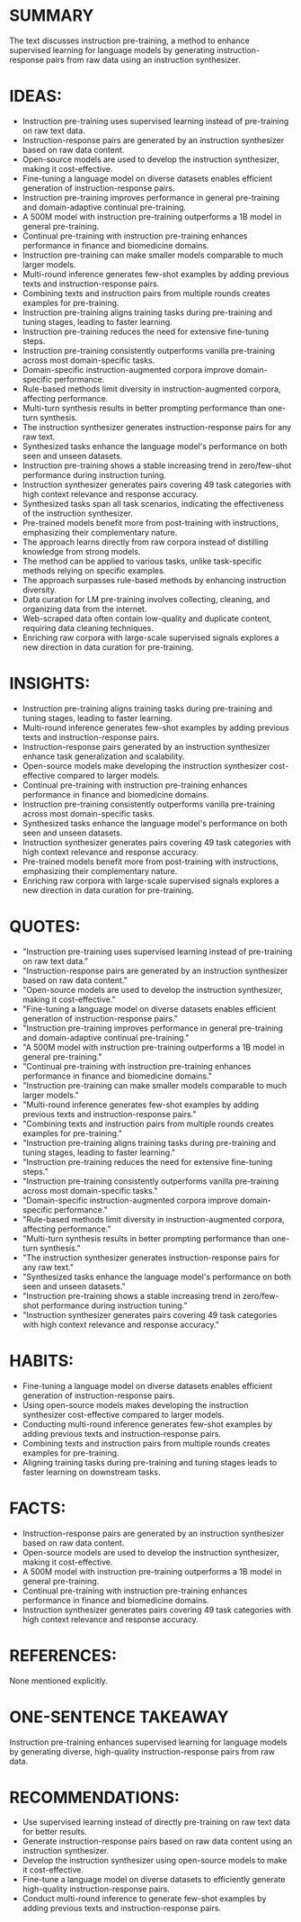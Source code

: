 # SUMMARY
The text discusses instruction pre-training, a method to enhance supervised learning for language models by generating instruction-response pairs from raw data using an instruction synthesizer.

# IDEAS:
- Instruction pre-training uses supervised learning instead of pre-training on raw text data.
- Instruction-response pairs are generated by an instruction synthesizer based on raw data content.
- Open-source models are used to develop the instruction synthesizer, making it cost-effective.
- Fine-tuning a language model on diverse datasets enables efficient generation of instruction-response pairs.
- Instruction pre-training improves performance in general pre-training and domain-adaptive continual pre-training.
- A 500M model with instruction pre-training outperforms a 1B model in general pre-training.
- Continual pre-training with instruction pre-training enhances performance in finance and biomedicine domains.
- Instruction pre-training can make smaller models comparable to much larger models.
- Multi-round inference generates few-shot examples by adding previous texts and instruction-response pairs.
- Combining texts and instruction pairs from multiple rounds creates examples for pre-training.
- Instruction pre-training aligns training tasks during pre-training and tuning stages, leading to faster learning.
- Instruction pre-training reduces the need for extensive fine-tuning steps.
- Instruction pre-training consistently outperforms vanilla pre-training across most domain-specific tasks.
- Domain-specific instruction-augmented corpora improve domain-specific performance.
- Rule-based methods limit diversity in instruction-augmented corpora, affecting performance.
- Multi-turn synthesis results in better prompting performance than one-turn synthesis.
- The instruction synthesizer generates instruction-response pairs for any raw text.
- Synthesized tasks enhance the language model's performance on both seen and unseen datasets.
- Instruction pre-training shows a stable increasing trend in zero/few-shot performance during instruction tuning.
- Instruction synthesizer generates pairs covering 49 task categories with high context relevance and response accuracy.
- Synthesized tasks span all task scenarios, indicating the effectiveness of the instruction synthesizer.
- Pre-trained models benefit more from post-training with instructions, emphasizing their complementary nature.
- The approach learns directly from raw corpora instead of distilling knowledge from strong models.
- The method can be applied to various tasks, unlike task-specific methods relying on specific examples.
- The approach surpasses rule-based methods by enhancing instruction diversity.
- Data curation for LM pre-training involves collecting, cleaning, and organizing data from the internet.
- Web-scraped data often contain low-quality and duplicate content, requiring data cleaning techniques.
- Enriching raw corpora with large-scale supervised signals explores a new direction in data curation for pre-training.

# INSIGHTS:
- Instruction pre-training aligns training tasks during pre-training and tuning stages, leading to faster learning.
- Multi-round inference generates few-shot examples by adding previous texts and instruction-response pairs.
- Instruction-response pairs generated by an instruction synthesizer enhance task generalization and scalability.
- Open-source models make developing the instruction synthesizer cost-effective compared to larger models.
- Continual pre-training with instruction pre-training enhances performance in finance and biomedicine domains.
- Instruction pre-training consistently outperforms vanilla pre-training across most domain-specific tasks.
- Synthesized tasks enhance the language model's performance on both seen and unseen datasets.
- Instruction synthesizer generates pairs covering 49 task categories with high context relevance and response accuracy.
- Pre-trained models benefit more from post-training with instructions, emphasizing their complementary nature.
- Enriching raw corpora with large-scale supervised signals explores a new direction in data curation for pre-training.

# QUOTES:
- "Instruction pre-training uses supervised learning instead of pre-training on raw text data."
- "Instruction-response pairs are generated by an instruction synthesizer based on raw data content."
- "Open-source models are used to develop the instruction synthesizer, making it cost-effective."
- "Fine-tuning a language model on diverse datasets enables efficient generation of instruction-response pairs."
- "Instruction pre-training improves performance in general pre-training and domain-adaptive continual pre-training."
- "A 500M model with instruction pre-training outperforms a 1B model in general pre-training."
- "Continual pre-training with instruction pre-training enhances performance in finance and biomedicine domains."
- "Instruction pre-training can make smaller models comparable to much larger models."
- "Multi-round inference generates few-shot examples by adding previous texts and instruction-response pairs."
- "Combining texts and instruction pairs from multiple rounds creates examples for pre-training."
- "Instruction pre-training aligns training tasks during pre-training and tuning stages, leading to faster learning."
- "Instruction pre-training reduces the need for extensive fine-tuning steps."
- "Instruction pre-training consistently outperforms vanilla pre-training across most domain-specific tasks."
- "Domain-specific instruction-augmented corpora improve domain-specific performance."
- "Rule-based methods limit diversity in instruction-augmented corpora, affecting performance."
- "Multi-turn synthesis results in better prompting performance than one-turn synthesis."
- "The instruction synthesizer generates instruction-response pairs for any raw text."
- "Synthesized tasks enhance the language model's performance on both seen and unseen datasets."
- "Instruction pre-training shows a stable increasing trend in zero/few-shot performance during instruction tuning."
- "Instruction synthesizer generates pairs covering 49 task categories with high context relevance and response accuracy."

# HABITS:
- Fine-tuning a language model on diverse datasets enables efficient generation of instruction-response pairs.
- Using open-source models makes developing the instruction synthesizer cost-effective compared to larger models.
- Conducting multi-round inference generates few-shot examples by adding previous texts and instruction-response pairs.
- Combining texts and instruction pairs from multiple rounds creates examples for pre-training.
- Aligning training tasks during pre-training and tuning stages leads to faster learning on downstream tasks.

# FACTS:
- Instruction-response pairs are generated by an instruction synthesizer based on raw data content.
- Open-source models are used to develop the instruction synthesizer, making it cost-effective.
- A 500M model with instruction pre-training outperforms a 1B model in general pre-training.
- Continual pre-training with instruction pre-training enhances performance in finance and biomedicine domains.
- Instruction synthesizer generates pairs covering 49 task categories with high context relevance and response accuracy.

# REFERENCES:
None mentioned explicitly.

# ONE-SENTENCE TAKEAWAY
Instruction pre-training enhances supervised learning for language models by generating diverse, high-quality instruction-response pairs from raw data.

# RECOMMENDATIONS:
- Use supervised learning instead of directly pre-training on raw text data for better results.
- Generate instruction-response pairs based on raw data content using an instruction synthesizer.
- Develop the instruction synthesizer using open-source models to make it cost-effective.
- Fine-tune a language model on diverse datasets to efficiently generate high-quality instruction-response pairs.
- Conduct multi-round inference to generate few-shot examples by adding previous texts and instruction-response pairs.